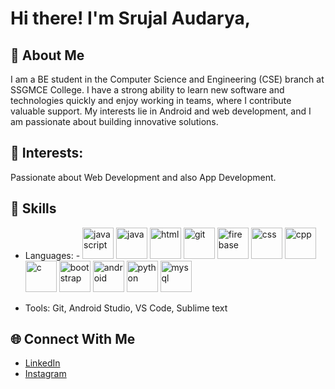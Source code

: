 # Hi there! I'm Srujal Audarya,

## 🌟 About Me
I am a BE student in the Computer Science and Engineering (CSE) branch at SSGMCE College. I have a strong ability to learn new software and technologies quickly and enjoy working in teams, where I contribute valuable support. My interests lie in Android and web development, and I am passionate about building innovative solutions.

## 🚀 Interests: 
Passionate about Web Development and also App Development.

## 🚀 Skills
- Languages: - <img src="https://github.com/user-attachments/assets/3e0a9ae1-f11f-4e5f-9556-69054778d3dd" alt="javascript" width="50px"/> <img src="https://github.com/user-attachments/assets/43c2bdc5-7025-4924-a207-01b8704974b2" alt="java" width="50px"/> <img src="https://github.com/user-attachments/assets/df2ba0b5-7bfd-4568-b7b4-cad038173958" alt="html" width="50px"/> <img src="https://github.com/user-attachments/assets/3851568c-06f4-48cb-bbbd-3b54810f696c" alt="git" width="50px"/> <img src="https://github.com/user-attachments/assets/9ff5572e-bdb2-41b5-bbd9-0c29c9d0af6f" alt="firebase" width="50px"/> <img src="https://github.com/user-attachments/assets/1cfe6236-ddc7-47ce-b314-c3e7a86a60a2" alt="css" width="50px"/> <img src="https://github.com/user-attachments/assets/46f7973a-811c-41bc-89f2-143ec5bddae6" alt="cpp" width="50px"/> <img src="https://github.com/user-attachments/assets/20d65701-6a93-4206-bb91-5a15cef49a50" alt="c" width="50px"/> <img src="https://github.com/user-attachments/assets/4c1fb1d1-de36-40d5-8c4a-6ad4fa2e1606" alt="bootstrap" width="50px"/> <img src="https://github.com/user-attachments/assets/811a5520-560e-41bd-b00e-05f4814b5009" alt="android" width="50px"/> <img src="https://github.com/user-attachments/assets/e2b7f3a7-3396-43da-bce5-55f5835c4b3e" alt="python" width="50px"/> <img src="https://github.com/user-attachments/assets/ebbef989-13dc-4b1e-9069-b2daa93e657a" alt="mysql" width="50px"/>

- Tools: Git, Android Studio, VS Code, Sublime text



## 🌐 Connect With Me
- [LinkedIn](https://linkedin.com/in/srujal-audarya)
- [Instagram](https://www.instagram.com/)
